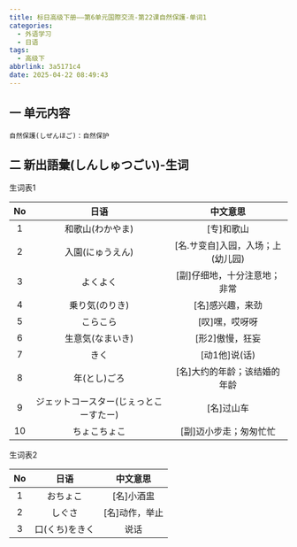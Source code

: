 ```yaml
---
title: 标日高级下册——第6单元国際交流-第22课自然保護-单词1
categories:
  - 外语学习
  - 日语
tags:
  - 高级下
abbrlink: 3a5171c4
date: 2025-04-22 08:49:43
---
```

## 一 单元内容

```
自然保護(しぜんほご)：自然保护
```

<!--more-->

## 二 新出語彙(しんしゅつごい)-生词

生词表1

|  No  |                  日语                  |             中文意思              |
| :--: | :------------------------------------: | :-------------------------------: |
|  1   |            和歌山(わかやま)            |            [专]和歌山             |
|  2   |            入園(にゅうえん)            | [名.サ变自]入园，入场；上(幼儿园) |
|  3   |                よくよく                |   [副]仔细地，十分注意地；非常    |
|  4   |             乗り気(のりき)             |         [名]感兴趣，来劲          |
|  5   |                こらこら                |          [叹]嘿，哎呀呀           |
|  6   |            生意気(なまいき)            |          [形2]傲慢，狂妄          |
|  7   |                  きく                  |           [动1他]说(话)           |
|  8   |              年(とし)ごろ              |   [名]大约的年龄；该结婚的年龄    |
|  9   | ジェットコースター(じぇっとこーすたー) |            [名]过山车             |
|  10  |              ちょこちょこ              |      [副]迈小步走；匆匆忙忙       |

生词表2

|  No  |      日语      |    中文意思    |
| :--: | :------------: | :------------: |
|  1   |    おちょこ    |   [名]小酒盅   |
|  2   |     しぐさ     | [名]动作，举止 |
|  3   | 口(くち)をきく |      说话      |

